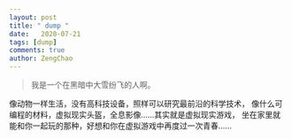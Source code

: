 ```yaml
---
layout: post
title: " dump "
date:   2020-07-21
tags: [dump]
comments: true
author: ZengChao
---
```


> 我是一个在黑暗中大雪纷飞的人啊。

像动物一样生活，没有高科技设备，照样可以研究最前沿的科学技术，
像什么可编程的材料，虚拟现实头盔，全息影像……其实就是虚拟现实游戏，
坐在家里就能和你一起玩的那种，好想和你在虚拟游戏中再度过一次青春……
